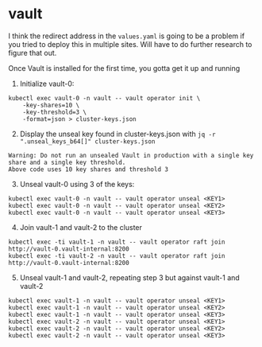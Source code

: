 # vault

I think the redirect address in the `values.yaml` is going to be a problem if you tried to deploy this in multiple sites.  Will have to do further research to figure that out.

Once Vault is installed for the first time, you gotta get it up and running
1. Initialize vault-0:
```
kubectl exec vault-0 -n vault -- vault operator init \
    -key-shares=10 \
    -key-threshold=3 \
    -format=json > cluster-keys.json
```
2. Display the unseal key found in cluster-keys.json with `jq -r ".unseal_keys_b64[]" cluster-keys.json`

```
Warning: Do not run an unsealed Vault in production with a single key share and a single key threshold.
Above code uses 10 key shares and threshold 3
```
3. Unseal vault-0 using 3 of the keys:
```
kubectl exec vault-0 -n vault -- vault operator unseal <KEY1>
kubectl exec vault-0 -n vault -- vault operator unseal <KEY2>
kubectl exec vault-0 -n vault -- vault operator unseal <KEY3>
```
4. Join vault-1 and vault-2 to the cluster
```
kubectl exec -ti vault-1 -n vault -- vault operator raft join http://vault-0.vault-internal:8200
kubectl exec -ti vault-2 -n vault -- vault operator raft join http://vault-0.vault-internal:8200
```
5. Unseal vault-1 and vault-2, repeating step 3 but against vault-1 and vault-2
```
kubectl exec vault-1 -n vault -- vault operator unseal <KEY1>
kubectl exec vault-1 -n vault -- vault operator unseal <KEY2>
kubectl exec vault-1 -n vault -- vault operator unseal <KEY3>
kubectl exec vault-2 -n vault -- vault operator unseal <KEY1>
kubectl exec vault-2 -n vault -- vault operator unseal <KEY2>
kubectl exec vault-2 -n vault -- vault operator unseal <KEY3>
```
